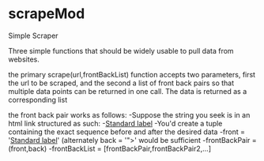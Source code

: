 # scrapeMod
Simple Scraper

Three simple functions that should be widely usable to pull data from websites.

the primary scrape(url,frontBackList) function accepts two parameters, first the url to be scraped, and the second a list of front back pairs so that multiple data points can be returned in one call. The data is returned as a corresponding list

the front back pair works as follows:
  -Suppose the string you seek is in an html link structured as such:
    -<a href="**https://iwantthislink.com**">Standard label</a>
  -You'd create a tuple containing the exact sequence before and after the desired data
    -front = '<a href="'
    -back = '">Standard label</a>' (alternately back = '">' would be sufficient
    -frontBackPair = (front,back)
    -frontBackList = [frontBackPair,frontBackPair2,...]
    
